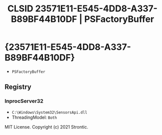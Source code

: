 ﻿---
title: "CLSID 23571E11-E545-4DD8-A337-B89BF44B10DF | PSFactoryBuffer"
excerpt: What is COM-Object CLSID 23571E11-E545-4DD8-A337-B89BF44B10DF?
---

# {23571E11-E545-4DD8-A337-B89BF44B10DF}

* `PSFactoryBuffer`

## Registry


### InprocServer32

* `C:\Windows\System32\SensorsApi.dll`
* ThreadingModel: `Both`

MIT License. Copyright (c) 2021 Strontic.


